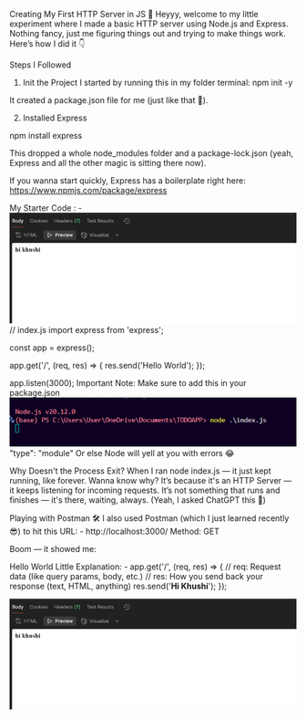 Creating My First HTTP Server in JS 🚀
Heyyy, welcome to my little experiment where I made a basic HTTP server using Node.js and Express.
Nothing fancy, just me figuring things out and trying to make things work. Here’s how I did it 👇

Steps I Followed
1. Init the Project
I started by running this in my folder terminal:
npm init -y

It created a package.json file for me (just like that 🚀).

2. Installed Express

npm install express

This dropped a whole node_modules folder and a package-lock.json (yeah, Express and all the other magic is sitting there now).

If you wanna start quickly, Express has a boilerplate right here:
https://www.npmjs.com/package/express

My Starter Code : - ![alt text](image-2.png)
// index.js
import express from 'express';

const app = express();

app.get('/', (req, res) => {
  res.send('Hello World');
});

app.listen(3000);
Important Note:
Make sure to add this in your package.json
![alt text](image-1.png)
"type": "module"
Or else Node will yell at you with errors 😂

Why Doesn't the Process Exit?
When I ran node index.js — it just kept running, like forever.
Wanna know why? It’s because it's an HTTP Server — it keeps listening for incoming requests. It’s not something that runs and finishes — it's there, waiting, always.
(Yeah, I asked ChatGPT this 🤝)

Playing with Postman 🛠️
I also used Postman (which I just learned recently 😎) to hit this URL: - 
http://localhost:3000/
Method: GET

Boom — it showed me:

Hello World
Little Explanation: - 
app.get('/', (req, res) => {
    // req: Request data (like query params, body, etc.)
    // res: How you send back your response (text, HTML, anything)
    res.send('<b>Hi Khushi</b>');
});

![alt text](image-3.png)